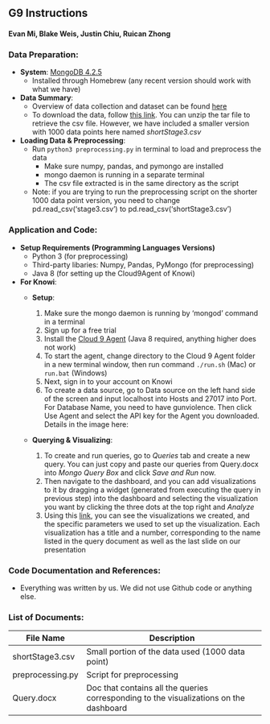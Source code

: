 ## G9 Instructions

#### Evan Mi, Blake Weis, Justin Chiu, Ruican Zhong

### Data Preparation: 

- **System**: [MongoDB 4.2.5](https://www.mongodb.com/download-center/community)
  - Installed through Homebrew (any recent version should work with what we have)
- **Data Summary**:
  - Overview of data collection and dataset can be found [here](https://github.com/jamesqo/gun-violence-data) 
  - To download the data, follow [this link](https://github.com/jamesqo/gun-violence-data/blob/master/DATA_01-2013_03-2018.tar.gz?raw=true). You can unzip the tar file to retrieve the csv file. However, we have included a smaller version with 1000 data points here named *shortStage3.csv*
- **Loading Data & Preprocessing**:
  - Run `python3 preprocessing.py` in terminal to load and preprocess the data
    - Make sure numpy, pandas, and pymongo are installed
    - mongo daemon is running in a separate terminal
    - The csv file extracted is in the same directory as the script
  - Note: if you are trying to run the preprocessing script on the shorter 1000 data point version, you need to change pd.read_csv(‘stage3.csv’) to pd.read_csv(‘shortStage3.csv’)

### Application and Code:
- **Setup Requirements (Programming Languages Versions)**
  - Python 3 (for preprocessing)
  - Third-party libaries: Numpy, Pandas, PyMongo (for preprocessing)
  - Java 8 (for setting up the Cloud9Agent of Knowi)
- **For Knowi**:
  - **Setup**:
    1. Make sure the mongo daemon is running by ‘mongod’ command in a terminal
    2. Sign up for a free trial
    3. Install the [Cloud 9 Agent](https://www.knowi.com/docs/cloud9Agent.html) (Java 8 required, anything higher does not work)
    4. To start the agent, change directory to the Cloud 9 Agent folder in a new terminal window, then run command `./run.sh` (Mac) or `run.bat` (Windows)
    5. Next, sign in to your account on Knowi
    6. To create a data source, go to Data source on the left hand side of the screen and input localhost into Hosts and 27017 into Port. For Database Name, you need to have gunviolence. Then click Use Agent and select the API key for the Agent you downloaded. Details in the image here:

  - **Querying & Visualizing**:
    1. To create and run queries, go to *Queries* tab and create a new query. You can just copy and paste our queries from Query.docx into *Mongo Query Box* and click *Save and Run* now. 
    2. Then navigate to the dashboard, and you can add visualizations to it by dragging a widget (generated from executing the query in previous step) into the dashboard and selecting the visualization you want by clicking the three dots at the top right and *Analyze*
    3. Using this [link](https://www.knowi.com/d/cIbLJXLFpR90plRTfFAb78kGisvjhviiSrEK1DC81BQMEie), you can see the visualizations we created, and the specific parameters we used to set up the visualization. Each visualization has a title and a number, corresponding to the name listed in the query document as well as the last slide on our presentation

### Code Documentation and References: 

- Everything was written by us. We did not use Github code or anything else. 
  
### List of Documents:

| File Name  | Description |
| ------------- |-------------|
| shortStage3.csv    | Small portion of the data used (1000 data point) |
| preprocessing.py | Script for preprocessing | 
| Query.docx | Doc that contains all the queries corresponding to the visualizations on the dashboard | 





